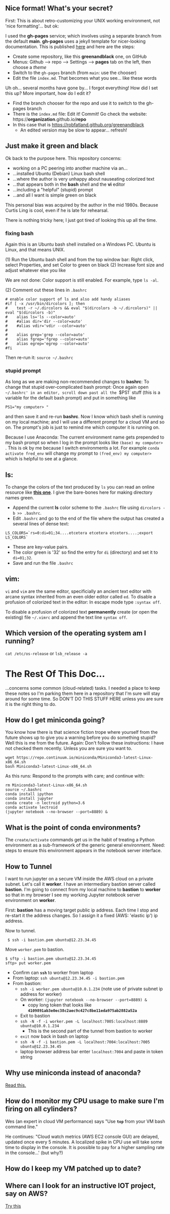 ## Nice format! What's your secret? 


First: This is about retro-customizing your UNIX working environment, not 'nice formatting'... but ok:


I used the **gh-pages** service; which involves using a separate branch from the default **main**. 
**gh-pages** uses a jekyll template for nicer-looking documentation.
This is published [here](https://robfatland.github.io/greenandblack/) and here are the steps:


- Create some repository, like this **greenandblack** one, on GitHub
- Menus: Github --> repo --> Settings --> **pages** tab on the left, then choose a *theme*
- Switch to the `gh-pages` branch (from `main`: use the chooser)
- Edit the file `index.md`. That becomes what you see... like these words


Uh oh... several months have gone by... I forgot everything! How did I set this up? More important, how do I edit it?


- Find the branch chooser for the repo and use it to switch to the gh-pages branch
- There is the `index.md` file: Edit it! Commit! Go check the website: https://**organization**.github.io/**repo**
- In this case that is https://robfatland.github.org/greenandblack
    - An edited version may be slow to appear... refresh!



## Just make it green and black


Ok back to the purpose here. This repository concerns:


- working on a PC peering into another machine via an...
- ...installed Ubuntu (Debian) Linux bash shell
- ...where the author is very unhappy about nauseating colorized text 
- ...that appears both in the **bash** shell and the **vi** editor
- ...including a "helpful" (stupid) prompt
- ...and all I want is simple green on black


This personal bias was acquired by the author in the mid 1980s. Because Curtis Ling is cool, even if he is late for rehearsal.


There is nothing tricky here; I just got tired of looking this up all the time.


### fixing **bash** 


Again this is an Ubuntu bash shell installed on a Windows PC. Ubuntu is Linux, and that means UNIX. 


(1) Run the Ubuntu bash shell and from the top window bar: Right click, select Properties, and set Color to green on black
(2) Increase font size and adjust whatever else you like


We are not done: Color support is still enabled. For example, type `ls -al`.


(2) Comment out these lines in `.bashrc`


```
# enable color support of ls and also add handy aliases
#if [ -x /usr/bin/dircolors ]; then
#    test -r ~/.dircolors && eval "$(dircolors -b ~/.dircolors)" || eval "$(dircolors -b)"
#    alias ls='ls --color=auto'
#    #alias dir='dir --color=auto'
#    #alias vdir='vdir --color=auto'
#
#    alias grep='grep --color=auto'
#    alias fgrep='fgrep --color=auto'
#    alias egrep='egrep --color=auto'
#fi
```

Then re-run it: `source ~/.bashrc`


### stupid prompt


As long as we are making non-recommended changes to **bashrc**: To change that stupid 
over-complicated bash prompt:  Once again
open `~/.bashrc' in an editor, scroll down past all the `$PS1` stuff (this is a variable for the
default bash prompt) and put in something like 

```
PS1="my computer> "
```

and then save it and re-run **bashrc**. Now I know which bash shell is running on my local machine;
and I will use a different prompt for a cloud VM and so on. The prompt's job is just to remind 
me which computer it is running on. 


Because I use Anaconda: The current environment name gets prepended to my bash prompt so 
when I log in the prompt looks like `(base) my computer> `. This is ok by me because I switch
environments a lot. For example `conda activate fred_env` will change my prompt to 
`(fred_env) my computer> ` which is helpful to see at a glance. 

## ls:

To change the colors of the text produced by `ls` you can read an online resource like [**this one**](https://linuxhint.com/ls_colors_bash/).
I give the bare-bones here for making directory names green. 


* Append the current **ls** color scheme to the `.bashrc` file using `dircolors -b >> .bashrc`.
* Edit `.bashrc` and go to the end of the file where the output has created a several lines of dense text:

```
LS_COLORS=`rs=0:di=01;34....etcetera etcetera etceters....;export LS_COLORS`
```

* These are key-value pairs. 
* The color green is '32' so find the entry for `di` (directory) and set it to `di=01;32`. 
* Save and run the file `.bashrc`


## vim:

`vi` and `vim` are the same editor, specificially an ancient text editor 
with arcane syntax inherited from an even older editor called `ed`. 
To disable a profusion of colorized text in the editor: In escape mode type `:syntax off`. 


To disable a profusion of colorized text **permanently** create (or open the existing) file `~/.vimrc` and
append the text line `syntax off`.


## Which version of the operating system am I running? 

`cat /etc/os-release` or `lsb_release -a`


# The Rest Of This Doc...


...concerns some common (cloud-related) tasks. I needed a place to keep these notes so I'm parking them 
here in a repository that I'm sure will stay around for some time. So DON'T DO THIS STUFF HERE unless
you are sure it is the right thing to do. 


## How do I get miniconda going? 


You know how there is that science fiction trope where yourself from the future
shows up to give you a warning before you do something stupid? Well this is me from the 
future. Again: Don't follow these instructions: I have not checked them recently. Unless you are sure 
you want to. 


```
wget https://repo.continuum.io/miniconda/Miniconda3-latest-Linux-x86_64.sh
bash Miniconda3-latest-Linux-x86_64.sh
```

As this runs: Respond to the prompts with care; and continue with:

```
rm Miniconda3-latest-Linux-x86_64.sh
source ~/.bashrc
conda install ipython
conda install jupyter
conda create -n lectroid python=3.6
conda activate lectroid
(jupyter notebook --no-browser --port=8889) &
```

## What is the point of conda environments? 


The `create/activate` commands get us in the habit of treating a Python environment as a sub-framework of 
the generic general environment. Need: steps to ensure this environment appears in
the notebook server interface. 


## How to Tunnel

I want to run jupyter on a secure VM inside the AWS cloud on a private subnet. Let's call it **worker**.
I have an intermediary bastion server called **bastion**. I'm going to connect from my local machine to
**bastion** to **worker** so that in my browser I see my working Jupyter notebook server environment
on **worker**. 


First: **bastion** has a moving target public ip address. Each time I stop and re-start it the address 
changes. So I assign it a fixed (AWS: 'elastic ip') ip address.


Now to tunnel.

```
 $ ssh -i bastion.pem ubuntu@12.23.34.45
 ```
 
 Move `worker.pem` to bastion.
 
```
$ sftp -i bastion.pem ubuntu@12.23.34.45
sftp> put worker.pem
```

* Confirm can **`ssh`** to worker from laptop
* From laptop: `ssh ubuntu@12.23.34.45 -i bastion.pem`
* From bastion:
    * `ssh -i worker.pem ubuntu@10.0.1.234` (note use of private subnet ip address for worker)
    * On worker: `(jupyter notebook --no-browser --port=8889) &`
        * copy long token that looks like **`4109891ab3e0ec38c2aec9c427c8be11eda975ab2882a52a`**
    * Exit to bastion
    * `ssh -N -f -i worker.pem -L localhost:7005:localhost:8889 ubuntu@10.0.1.234`
        * This is the second part of the tunnel from bastion to worker
    * `exit` now back in bash on laptop
    * `ssh -N -f -i bastion.pem -L localhost:7004:localhost:7005 ubuntu@12.23.34.45`
    * laptop browser address bar enter `localhost:7004` and paste in token string
  
## Why use miniconda instead of anaconda?


[Read this.](https://www.educative.io/edpresso/anaconda-vs-miniconda)


## How do I monitor my CPU usage to make sure I'm firing on all cylinders?


Wes (an expert in cloud VM performance) says "Use **`top`** from your VM bash command line."


He continues: "Cloud watch metrics (AWS EC2 console GUI) are delayed, updated once every 5 minutes.
A localized spike in CPU use will take some time to display in the console. It is possible 
to pay for a higher sampling rate in the console...' (but why?)


## How do I keep my VM patched up to date?


## Where can I look for an instructive IOT project, say on AWS?


[Try this](https://github.com/aws-samples/aws-iot-workshop)
